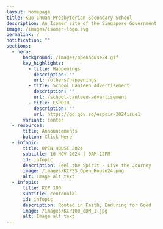 ```yaml
---
layout: homepage
title: Kuo Chuan Presbyterian Secondary School
description: An Isomer site of the Singapore Government
image: /images/isomer-logo.svg
permalink: /
notification: ""
sections:
  - hero:
      background: /images/openhouse24.gif
      key_highlights:
        - title: Happenings
          description: ""
          url: /others/happenings
        - title: School Canteen Advertisement
          description: ""
          url: /school-canteen-advertisement
        - title: ESPOIR
          description: ""
          url: https://go.gov.sg/espoir-2024isue1
      variant: center
  - resources:
      title: Announcements
      button: Click Here
  - infopic:
      title: OPEN HOUSE 2024
      subtitle: 16 NOV 2024 | 9AM-12PM
      id: infopic
      description: Feel the Spirit - Live the Journey
      image: /images/KCPSS_Open_House24.png
      alt: Image alt text
  - infopic:
      title: KCP 100
      subtitle: centennial
      id: infopic
      description: Rooted in Faith, Enduring for Good
      image: /images/KCP100_eDM_1.jpg
      alt: Image alt text
---
```

